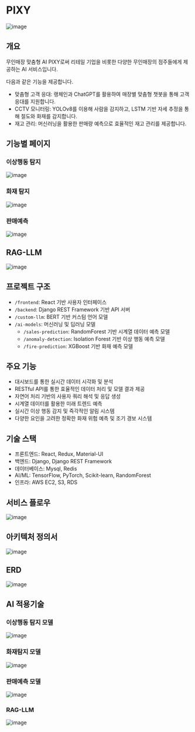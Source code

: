 # PIXY
<img src="https://github.com/user-attachments/assets/a1b4f8ce-1b2f-4d03-a9c7-a0f8a47dc731" alt="image"></img>
## 개요
무인매장 맞춤형 AI PIXY로써 리테일 기업을 비롯한 다양한 무인매장의 점주들에게 제공하는 AI 서비스입니다.

다음과 같은 기능을 제공합니다.
- 맞춤형 고객 응대: 랭체인과 ChatGPT를 활용하여 매장별 맞춤형 챗봇을 통해 고객 응대를 지원합니다.
- CCTV 모니터링: YOLOv8를 이용해 사람을 감지하고, LSTM 기반 자세 추정을 통해 절도와 화재를 감지합니다.
- 재고 관리: 머신러닝을 활용한 판매량 예측으로 효율적인 재고 관리를 제공합니다.

## 기능별 페이지
### 이상행동 탐지
<img src="https://github.com/user-attachments/assets/11ab02d5-2147-4c81-af3b-46e8c6436115" alt="image"></img>

### 화재 탐지
<img src="https://github.com/user-attachments/assets/7691510d-1e8e-4f1d-9e74-510460825bef" alt="image"></img>

### 판매예측
<img src="https://github.com/user-attachments/assets/2283a698-8387-4c47-9e23-a99f58d1754c" alt="image"></img>

## RAG-LLM
<img src="https://github.com/user-attachments/assets/0da857b8-ad42-4605-8859-d0cb426203e7" alt="image"></img>

## 프로젝트 구조
- `/frontend`: React 기반 사용자 인터페이스
- `/backend`: Django REST Framework 기반 API 서버
- `/custom-llm`: BERT 기반 커스텀 언어 모델
- `/ai-models`: 머신러닝 및 딥러닝 모델
  - `/sales-prediction`: RandomForest 기반 시계열 데이터 예측 모델
  - `/anomaly-detection`: Isolation Forest 기반 이상 행동 예측 모델
  - `/fire-prediction`: XGBoost 기반 화재 예측 모델

## 주요 기능
- 대시보드를 통한 실시간 데이터 시각화 및 분석
- RESTful API를 통한 효율적인 데이터 처리 및 모델 결과 제공
- 자연어 처리 기반의 사용자 쿼리 해석 및 응답 생성
- 시계열 데이터를 활용한 미래 트렌드 예측
- 실시간 이상 행동 감지 및 즉각적인 알림 시스템
- 다양한 요인을 고려한 정확한 화재 위험 예측 및 조기 경보 시스템

## 기술 스택
- 프론트엔드: React, Redux, Material-UI
- 백엔드: Django, Django REST Framework
- 데이터베이스: Mysql, Redis
- AI/ML: TensorFlow, PyTorch, Scikit-learn, RandomForest
- 인프라: AWS EC2, S3, RDS

## 서비스 플로우
<img src="https://github.com/user-attachments/assets/b6ffe3ef-7259-4149-8df0-bdf522ee846e" alt="image"></img>

## 아키텍처 정의서
<img src="https://github.com/user-attachments/assets/dd538b71-d17b-4697-ac54-a5bba98f40e7" alt="image"></img>

## ERD
<img src="https://github.com/user-attachments/assets/26d32591-86ae-4059-92ea-e1ebbf235e9c" alt="image"></img>

## AI 적용기술
### 이상행동 탐지 모델

<img src="https://github.com/user-attachments/assets/50f7c260-73c8-4132-8ce5-2ad9e83e5a9b" alt="image"></img>

### 화재탐지 모델

<img src="https://github.com/user-attachments/assets/42ea6a6a-d8c4-44fa-9acd-f4d1d8676c08" alt="image"></img>

### 판매예측 모델

<img src="https://github.com/user-attachments/assets/de59e5aa-c4ab-42a1-b269-36b6f4a3650b" alt="image"></img>

### RAG-LLM

<img src="https://github.com/user-attachments/assets/c2bfa631-ed88-43bb-bb72-4c1689ca5c99" alt="image"></img>
